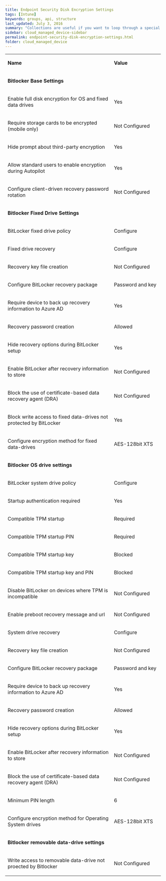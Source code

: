 ```yaml
---
title: Endpoint Security Disk Encryption Settings
tags: [Intune]
keywords: groups, api, structure
last_updated: July 3, 2016
summary: "Collections are useful if you want to loop through a special folder of pages that you make available in a content API. You could also use collections if you have a set of articles that you want to treat differently from the other content, with a different layout or format."
sidebar: cloud_managed_device-sidebar
permalink: endpoint-security-disk-encryption-settings.html
folder: cloud_managed_device
---
```


<table data-layout="default" data-local-id="3823b81a-f6a8-4169-9ab0-00d77c6cbb8b" class="confluenceTable"><colgroup><col style="width: 546.0px;"><col style="width: 214.0px;"></colgroup><tbody><tr><td data-highlight-colour="#4f81bd" class="confluenceTd"><p><strong>Name</strong></p></td><td data-highlight-colour="#4f81bd" class="confluenceTd"><p><strong>Value</strong></p></td></tr><tr><td data-highlight-colour="#d3dfee" colspan="2" class="confluenceTd"><p><strong>Bitlocker Base Settings</strong></p></td></tr><tr><td data-highlight-colour="#d3dfee" class="confluenceTd"><p>Enable full disk encryption for OS and fixed data drives</p></td><td data-highlight-colour="#d3dfee" class="confluenceTd"><p>Yes</p></td></tr><tr><td data-highlight-colour="#d3dfee" class="confluenceTd"><p>Require storage cards to be encrypted (mobile only)</p></td><td data-highlight-colour="#d3dfee" class="confluenceTd"><p>Not Configured</p></td></tr><tr><td data-highlight-colour="#d3dfee" class="confluenceTd"><p>Hide prompt about third-party encryption</p></td><td data-highlight-colour="#d3dfee" class="confluenceTd"><p>Yes</p></td></tr><tr><td data-highlight-colour="#d3dfee" class="confluenceTd"><p>Allow standard users to enable encryption during Autopilot</p></td><td data-highlight-colour="#d3dfee" class="confluenceTd"><p>Yes</p></td></tr><tr><td data-highlight-colour="#d3dfee" class="confluenceTd"><p>Configure client-driven recovery password rotation</p></td><td data-highlight-colour="#d3dfee" class="confluenceTd"><p>Not Configured</p></td></tr><tr><td data-highlight-colour="#d3dfee" colspan="2" class="confluenceTd"><p><strong>Bitlocker Fixed Drive Settings</strong></p></td></tr><tr><td data-highlight-colour="#d3dfee" class="confluenceTd"><p>BitLocker fixed drive policy</p></td><td data-highlight-colour="#d3dfee" class="confluenceTd"><p>Configure</p></td></tr><tr><td data-highlight-colour="#d3dfee" class="confluenceTd"><p>Fixed drive recovery</p></td><td data-highlight-colour="#d3dfee" class="confluenceTd"><p>Configure</p></td></tr><tr><td data-highlight-colour="#d3dfee" class="confluenceTd"><p>Recovery key file creation</p></td><td data-highlight-colour="#d3dfee" class="confluenceTd"><p>Not Configured</p></td></tr><tr><td data-highlight-colour="#d3dfee" class="confluenceTd"><p>Configure BitLocker recovery package</p></td><td data-highlight-colour="#d3dfee" class="confluenceTd"><p>Password and key</p></td></tr><tr><td data-highlight-colour="#d3dfee" class="confluenceTd"><p>Require device to back up recovery information to Azure AD</p></td><td data-highlight-colour="#d3dfee" class="confluenceTd"><p>Yes</p></td></tr><tr><td data-highlight-colour="#d3dfee" class="confluenceTd"><p>Recovery password creation</p></td><td data-highlight-colour="#d3dfee" class="confluenceTd"><p>Allowed</p></td></tr><tr><td data-highlight-colour="#d3dfee" class="confluenceTd"><p>Hide recovery options during BitLocker setup</p></td><td data-highlight-colour="#d3dfee" class="confluenceTd"><p>Yes</p></td></tr><tr><td data-highlight-colour="#d3dfee" class="confluenceTd"><p>Enable BitLocker after recovery information to store</p></td><td data-highlight-colour="#d3dfee" class="confluenceTd"><p>Not Configured</p></td></tr><tr><td data-highlight-colour="#d3dfee" class="confluenceTd"><p>Block the use of certificate-based data recovery agent (DRA)</p></td><td data-highlight-colour="#d3dfee" class="confluenceTd"><p>Not Configured</p></td></tr><tr><td data-highlight-colour="#d3dfee" class="confluenceTd"><p>Block write access to fixed data-drives not protected by BitLocker</p></td><td data-highlight-colour="#d3dfee" class="confluenceTd"><p>Yes</p></td></tr><tr><td data-highlight-colour="#d3dfee" class="confluenceTd"><p>Configure encryption method for fixed data-drives</p></td><td data-highlight-colour="#d3dfee" class="confluenceTd"><p>AES-128bit XTS</p></td></tr><tr><td data-highlight-colour="#d3dfee" colspan="2" class="confluenceTd"><p><strong>Bitlocker OS drive settings</strong></p></td></tr><tr><td data-highlight-colour="#d3dfee" class="confluenceTd"><p>BitLocker system drive policy</p></td><td data-highlight-colour="#d3dfee" class="confluenceTd"><p>Configure</p></td></tr><tr><td data-highlight-colour="#d3dfee" class="confluenceTd"><p>Startup authentication required</p></td><td data-highlight-colour="#d3dfee" class="confluenceTd"><p>Yes</p></td></tr><tr><td data-highlight-colour="#d3dfee" class="confluenceTd"><p>Compatible TPM startup</p></td><td data-highlight-colour="#d3dfee" class="confluenceTd"><p>Required</p></td></tr><tr><td data-highlight-colour="#d3dfee" class="confluenceTd"><p>Compatible TPM startup PIN</p></td><td data-highlight-colour="#d3dfee" class="confluenceTd"><p>Required</p></td></tr><tr><td data-highlight-colour="#d3dfee" class="confluenceTd"><p>Compatible TPM startup key</p></td><td data-highlight-colour="#d3dfee" class="confluenceTd"><p>Blocked</p></td></tr><tr><td data-highlight-colour="#d3dfee" class="confluenceTd"><p>Compatible TPM startup key and PIN</p></td><td data-highlight-colour="#d3dfee" class="confluenceTd"><p>Blocked</p></td></tr><tr><td data-highlight-colour="#d3dfee" class="confluenceTd"><p>Disable BitLocker on devices where TPM is incompatible</p></td><td data-highlight-colour="#d3dfee" class="confluenceTd"><p>Not Configured</p></td></tr><tr><td data-highlight-colour="#d3dfee" class="confluenceTd"><p>Enable preboot recovery message and url</p></td><td data-highlight-colour="#d3dfee" class="confluenceTd"><p>Not Configured</p></td></tr><tr><td data-highlight-colour="#d3dfee" class="confluenceTd"><p>System drive recovery</p></td><td data-highlight-colour="#d3dfee" class="confluenceTd"><p>Configure</p></td></tr><tr><td data-highlight-colour="#d3dfee" class="confluenceTd"><p>Recovery key file creation</p></td><td data-highlight-colour="#d3dfee" class="confluenceTd"><p>Not Configured</p></td></tr><tr><td data-highlight-colour="#d3dfee" class="confluenceTd"><p>Configure BitLocker recovery package</p></td><td data-highlight-colour="#d3dfee" class="confluenceTd"><p>Password and key</p></td></tr><tr><td data-highlight-colour="#d3dfee" class="confluenceTd"><p>Require device to back up recovery information to Azure AD</p></td><td data-highlight-colour="#d3dfee" class="confluenceTd"><p>Yes</p></td></tr><tr><td data-highlight-colour="#d3dfee" class="confluenceTd"><p>Recovery password creation</p></td><td data-highlight-colour="#d3dfee" class="confluenceTd"><p>Allowed</p></td></tr><tr><td data-highlight-colour="#d3dfee" class="confluenceTd"><p>Hide recovery options during BitLocker setup</p></td><td data-highlight-colour="#d3dfee" class="confluenceTd"><p>Yes</p></td></tr><tr><td data-highlight-colour="#d3dfee" class="confluenceTd"><p>Enable BitLocker after recovery information to store</p></td><td data-highlight-colour="#d3dfee" class="confluenceTd"><p>Not Configured</p></td></tr><tr><td data-highlight-colour="#d3dfee" class="confluenceTd"><p>Block the use of certificate-based data recovery agent (DRA)</p></td><td data-highlight-colour="#d3dfee" class="confluenceTd"><p>Not Configured</p></td></tr><tr><td data-highlight-colour="#d3dfee" class="confluenceTd"><p>Minimum PIN length</p></td><td data-highlight-colour="#d3dfee" class="confluenceTd"><p>6</p></td></tr><tr><td data-highlight-colour="#d3dfee" class="confluenceTd"><p>Configure encryption method for Operating System drives</p></td><td data-highlight-colour="#d3dfee" class="confluenceTd"><p>AES-128bit XTS</p></td></tr><tr><td data-highlight-colour="#d3dfee" colspan="2" class="confluenceTd"><p><strong>Bitlocker removable data-drive settings</strong></p></td></tr><tr><td data-highlight-colour="#d3dfee" class="confluenceTd"><p>Write access to removable data-drive not proected by Bitlocker</p></td><td data-highlight-colour="#d3dfee" class="confluenceTd"><p>Not Configured</p></td></tr></tbody></table>